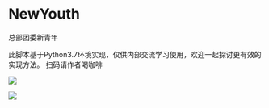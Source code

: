 # NewYouth
总部团委新青年

此脚本基于Python3.7环境实现，仅供内部交流学习使用，欢迎一起探讨更有效的实现方法。
扫码请作者喝咖啡

![](../image/wechat.png)

![](../NewYouth/image/alipay.jpg)
